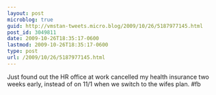 ```yaml
---
layout: post
microblog: true
guid: http://vmstan-tweets.micro.blog/2009/10/26/5187977145.html
post_id: 3049811
date: 2009-10-26T18:35:17-0600
lastmod: 2009-10-26T18:35:17-0600
type: post
url: /2009/10/26/5187977145.html
---
```

Just found out the HR office at work cancelled my health insurance two weeks early, instead of on 11/1 when we switch to the wifes plan. #fb
